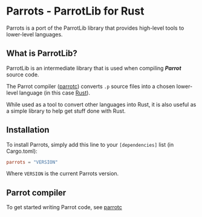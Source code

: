 # Parrots - ParrotLib for Rust

Parrots is a port of the ParrotLib library that provides high-level tools to lower-level languages.

## What is ParrotLib?

ParrotLib is an intermediate library that is used when compiling ***Parrot*** source code.

The Parrot compiler ([parrotc](https://crates.io/crates/parrotc)) converts `.p` source files into a chosen lower-level language (in this case [Rust](https://rust-lang.org)).

While used as a tool to convert other languages into Rust, it is also useful as a simple library to help get stuff done with Rust.

## Installation

To install Parrots, simply add this line to your `[dependencies]` list (in Cargo.toml):

``` toml
parrots = "VERSION"
```

Where `VERSION` is the current Parrots version.

## Parrot compiler

To get started writing Parrot code, see [parrotc](https://crates.io/crates/parrotc)
